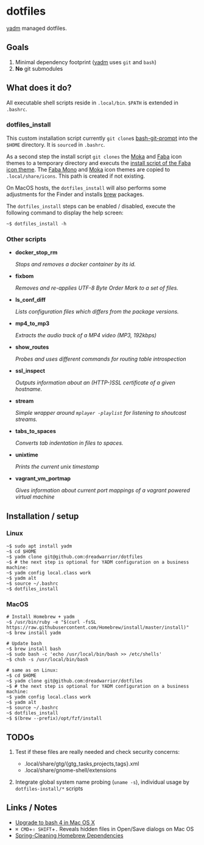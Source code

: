 # dotfiles

[yadm][yadm] managed dotfiles.

## Goals

1. Minimal dependency footprint ([yadm][yadm] uses `git` and `bash`)
2. **No** git submodules

## What does it do?

All executable shell scripts reside in `.local/bin`. `$PATH` is extended in
`.bashrc`.

### dotfiles_install

This custom installation script currently `git clone`s [bash-git-prompt][bash_git_prompt]
into the `$HOME` directory. It is `source`d in `.bashrc`.

As a second step the install script `git clones` the [Moka][moka_icon_theme] and
[Faba][faba_icon_theme] icon themes to a temporary directory and executs the [install script
of the Faba icon theme][faba_icon_theme_install]. The [Faba Mono][faba_mono_icon_theme]
and [Moka][moka_icon_theme] icon themes are copied to `.local/share/icons`. This path is
created if not existing.

On MacOS hosts, the `dotfiles_install` will also performs some adjustments for the Finder
and installs [brew][brew] packages.

The `dotfiles_install` steps can be enabled / disabled, execute the following 
command to display the help screen:

    ~$ dotfiles_install -h

### Other scripts

  * **docker_stop_rm**

    *Stops and removes a docker container by its id.*

  * **fixbom**

    *Removes and re-applies UTF-8 Byte Order Mark to a set of files.*

  * **ls_conf_diff**

    *Lists configuration files which differs from the package versions.*

  * **mp4_to_mp3**

    *Extracts the audio track of a MP4 video (MP3, 192kbps)*

  * **show_routes**

    *Probes and uses different commands for routing table introspection*

  * **ssl_inspect**

    *Outputs information about an (HTTP-)SSL certificate of a given hostname.*

  * **stream**

    *Simple wrapper around `mplayer -playlist` for listening to shoutcast streams.*

  * **tabs_to_spaces**

    *Converts tab indentation in files to spaces.*

  * **unixtime**

    *Prints the current unix timestamp*

  * **vagrant_vm_portmap**

    *Gives information about current port mappings of a vagrant powered virtual machine*

## Installation / setup

### Linux

    ~$ sudo apt install yadm
    ~$ cd $HOME
    ~$ yadm clone git@github.com:dreadwarrior/dotfiles
    ~$ # the next step is optional for YADM configuration on a business machine:
    ~$ yadm config local.class work
    ~$ yadm alt
    ~$ source ~/.bashrc
    ~$ dotfiles_install

### MacOS

    # Install Homebrew + yadm
    ~$ /usr/bin/ruby -e "$(curl -fsSL https://raw.githubusercontent.com/Homebrew/install/master/install)"
    ~$ brew install yadm

    # Update bash
    ~$ brew install bash
    ~$ sudo bash -c 'echo /usr/local/bin/bash >> /etc/shells'
    ~$ chsh -s /usr/local/bin/bash

    # same as on Linux:
    ~$ cd $HOME
    ~$ yadm clone git@github.com:dreadwarrior/dotfiles
    ~$ # the next step is optional for YADM configuration on a business machine:
    ~$ yadm config local.class work
    ~$ yadm alt
    ~$ source ~/.bashrc
    ~$ dotfiles_install
    ~$ $(brew --prefix)/opt/fzf/install

## TODOs

  1. Test if these files are really needed and check security concerns:

     - .local/share/gtg/{gtg_tasks,projects,tags}.xml
     - .local/share/gnome-shell/extensions

  2. Integrate global system name probing (`uname -s`), individual usage by `dotfiles-install/*` scripts

## Links / Notes

  - [Upgrade to bash 4 in Mac OS X](http://clubmate.fi/upgrade-to-bash-4-in-mac-os-x/)
  - `⌘ CMD`+`⇧ SHIFT`+`.` Reveals hidden files in Open/Save dialogs on Mac OS
  - [Spring-Cleaning Homebrew Dependencies](http://patricklenz.co/blog/2012/5/21/spring-cleaning-homebrew-dependencies)


[yadm]: https://github.com/TheLocehiliosan/yadm
[bash_git_prompt]: https://github.com/magicmonty/bash-git-prompt
[moka_icon_theme]: https://github.com/moka-project/moka-icon-theme
[faba_icon_theme]: https://github.com/moka-project/faba-icon-theme
[faba_icon_theme_install]: https://github.com/moka-project/faba-icon-theme/blob/master/install-icon-theme.sh
[faba_mono_icon_theme]: https://github.com/moka-project/faba-mono-icons
[brew]: http://brew.sh/
